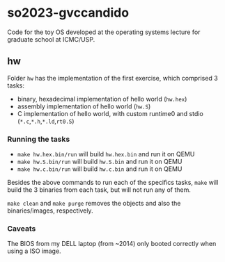 # so2023-gvccandido
Code for the toy OS developed at the operating systems lecture for graduate
school at ICMC/USP.

## hw
Folder `hw` has the implementation of the first exercise, which comprised 3
tasks:
  - binary, hexadecimal implementation of hello world (`hw.hex`)
  - assembly implementation of hello world (`hw.S`)
  - C implementation of hello world, with custom runtime0 and stdio
    (`*.c`,`*.h`,`*.ld`,`rt0.S`)

### Running the tasks
  - `make hw.hex.bin/run` will build `hw.hex.bin` and run it on QEMU
  - `make hw.S.bin/run` will build `hw.S.bin` and run it on QEMU
  - `make hw.c.bin/run` will build `hw.c.bin` and run it on QEMU

Besides the above commands to run each of the specifics tasks, `make` will build
the 3 binaries from each task, but will not run any of them.

`make clean` and `make purge` removes the objects and also the binaries/images,
respectively.

### Caveats
The BIOS from my DELL laptop (from ~2014) only booted correctly when using a ISO
image.
